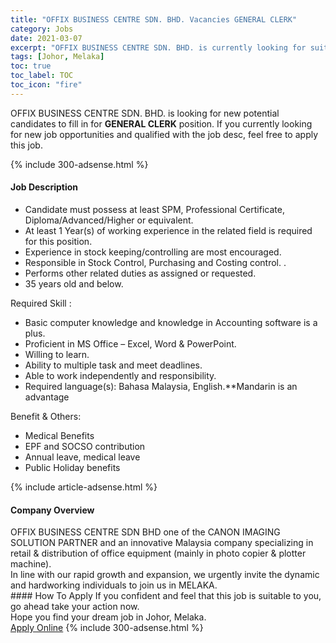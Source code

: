 ```yaml
---
title: "OFFIX BUSINESS CENTRE SDN. BHD. Vacancies GENERAL CLERK" 
category: Jobs 
date: 2021-03-07 
excerpt: "OFFIX BUSINESS CENTRE SDN. BHD. is currently looking for suitable person to fill in the GENERAL CLERK which based in Johor, Melaka" 
tags: [Johor, Melaka] 
toc: true 
toc_label: TOC 
toc_icon: "fire" 
--- 
```


<p>OFFIX BUSINESS CENTRE SDN. BHD. is looking for new potential candidates to fill in for <b>GENERAL CLERK</b> position. If you currently looking for new job opportunities and qualified with the job desc, feel free to apply this job.
</p>{% include 300-adsense.html %} 
<div><div><h4>Job Description</h4></div><div><div><span><div><ul><li>Candidate must possess at least SPM, Professional Certificate, Diploma/Advanced/Higher or equivalent.</li><li>At least 1 Year(s) of working experience in the related field is required for this position.</li><li>Experience in stock keeping/controlling are most encouraged.</li><li>Responsible in Stock Control, Purchasing and Costing control.&#160;.</li><li>Performs other related duties as assigned or requested.</li><li>35 years old and below.</li></ul><p>Required Skill :</p><ul><li>Basic computer knowledge and knowledge in Accounting software is a plus.</li><li>Proficient in MS Office &#8211; Excel, Word &amp; PowerPoint.</li><li>Willing to learn.</li><li>Ability to multiple task and meet deadlines.</li><li>Able to work independently and responsibility.</li><li>Required language(s):&#160;Bahasa Malaysia, English.**Mandarin is an advantage</li></ul><p>Benefit &amp; Others:</p><ul><li>Medical Benefits</li><li>EPF and SOCSO contribution</li><li>Annual leave, medical leave</li><li>Public Holiday benefits</li></ul></div></span></div></div></div> 
{% include article-adsense.html %} 
<div><div><h4>Company Overview</h4></div><div><div><span><div><div>&#8203;OFFIX BUSINESS CENTRE SDN BHD&#160;one of the CANON IMAGING SOLUTION PARTNER and an innovative Malaysia company specializing in retail &amp; distribution of office equipment (mainly in photo copier &amp; plotter machine).&#160;</div>
<div>In line with our rapid growth and expansion, we urgently invite the dynamic and hardworking individuals to join us in MELAKA.</div></div></span></div></div></div> 
#### How To Apply 
If you confident and feel that this job is suitable to you, go ahead take your action now. <br/> 
Hope you find your dream job in Johor, Melaka. <br/> 
<a href="https://www.jobstreet.com.my/en/job/general-clerk-4499243?jobId=jobstreet-my-job-4499243&" class="btn btn--info" target="_blank" rel="nofollow noopenner">Apply Online</a> 
{% include 300-adsense.html %} 